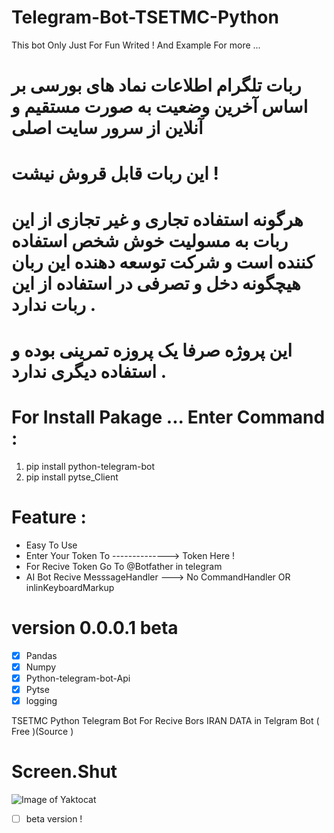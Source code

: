 # Telegram-Bot-TSETMC-Python
This bot Only Just For Fun Writed ! And Example For more ...

# ربات تلگرام اطلاعات نماد های بورسی بر اساس آخرین وضعیت به صورت مستقیم و آنلاین از سرور سایت اصلی 
# این ربات قابل قروش نیشت !
# هرگونه استفاده تجاری و غیر تجازی از این ربات به مسولیت خوش شخص استفاده کننده است و شرکت توسعه دهنده این ربان هیچگونه دخل و تصرفی در استفاده از این ربات ندارد .
# این پروژه صرفا یک پروزه تمرینی بوده و استفاده دیگری ندارد .

# For Install Pakage ... Enter Command :
1. pip install python-telegram-bot
2. pip install pytse_Client

# Feature :

* Easy To Use 
* Enter Your Token To --------------> Token Here !
* For Recive Token Go To @Botfather in telegram
* AI Bot Recive MesssageHandler ---> No CommandHandler OR inlinKeyboardMarkup

# version 0.0.0.1 beta

- [x] Pandas
- [x] Numpy
- [x] Python-telegram-bot-Api
- [x] Pytse
- [x] logging

TSETMC Python Telegram Bot For Recive Bors IRAN DATA in Telgram Bot ( Free )(Source )

# Screen.Shut
![Image of Yaktocat](https://github.com/Pythoniha/Telegram-Bot-TSETMC-Python-/blob/master/bors_telegram.jpg)

- [ ] beta version ! 
